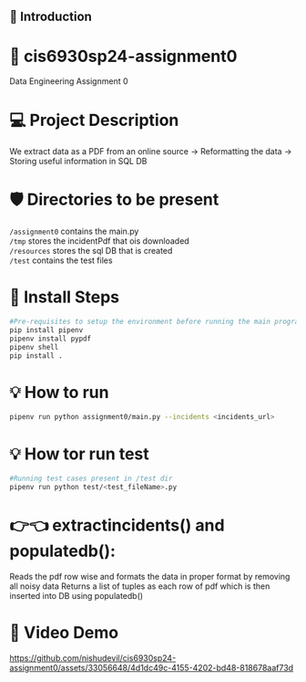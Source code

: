 ## 🔰 Introduction

# 🌲 cis6930sp24-assignment0
Data Engineering Assignment 0

# 💻 Project Description
We extract data as a PDF from an online source -> Reformatting the data -> Storing useful information in SQL DB

# 🛡️ Directories to be present
`/assignment0` contains the main.py <br/>
`/tmp` stores the incidentPdf that ois downloaded <br/>
`/resources` stores the sql DB that is created <br/>
`/test` contains the test files

# 🐧 Install Steps
```bash
#Pre-requisites to setup the environment before running the main program
pip install pipenv 
pipenv install pypdf 
pipenv shell
pip install .
```
# 💡 How to run
```bash
pipenv run python assignment0/main.py --incidents <incidents_url>
```

# 💡 How tor run test
```bash
#Running test cases present in /test dir
pipenv run python test/<test_fileName>.py
```

# 👉👈 extractincidents() and populatedb():
Reads the pdf row wise and formats the data in proper format by removing all noisy data
Returns a list of tuples as each row of pdf which is then inserted into DB using populatedb() 

# 🔑 Video Demo


https://github.com/nishudevil/cis6930sp24-assignment0/assets/33056648/4d1dc49c-4155-4202-bd48-818678aaf73d

